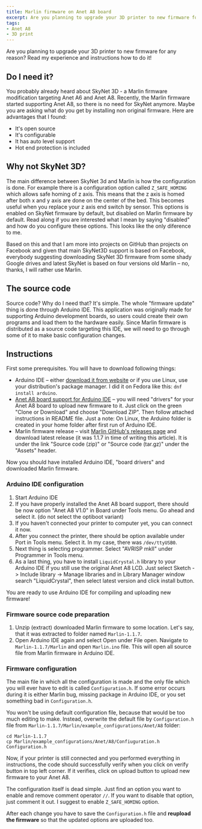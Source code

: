 ```yaml
---
title: Marlin firmware on Anet A8 board
excerpt: Are you planning to upgrade your 3D printer to new firmware for any reason? Read my experience and instructions how to do it!
tags:
- Anet A8
- 3D print
---
```


Are you planning to upgrade your 3D printer to new firmware for any reason? Read my experience and instructions how to do it!

## Do I need it?

You probably already heard about SkyNet 3D - a Marlin firmware modification targeting Anet A6 and Anet A8. Recently, the Marlin firmware started supporting Anet A8, so there is no need for SkyNet anymore. Maybe you are asking what do you get by installing non original firmware. Here are advantages that I found:

* It's open source
* It's configurable
* It has auto level support
* Hot end protection is included

## Why not SkyNet 3D?

The main difference between SkyNet 3d and Marlin is how the configuration is done. For example there is a configuration option called `Z_SAFE_HOMING` which allows safe homing of z axis. This means that the z axis is homed after both x and y axis are done on the center of the bed. This becomes useful when you replace your z axis end switch by sensor. This options is enabled on SkyNet firmware by default, but disabled on Marlin firmware by default. Read along if you are interested what I mean by saying "disabled" and how do you configure these options. This looks like the only diference to me.

Based on this and that I am more into projects on GitHub than projects on Facebook and given that main SkyNet3D support is based on Facebook, everybody suggesting downloading SkyNet 3D firmware from some shady Google drives and latest SkyNet is based on four versions old Marlin – no, thanks, I will rather use Marlin.

## The source code

Source code? Why do I need that? It's simple. The whole "firmware update" thing is done through Arduino IDE. This application was originally made for supporting Arduino development boards, so users could create their own programs and load them to the hardware easily. Since Marlin firmware is distributed as a source code targeting this IDE, we will need to go through some of it to make basic configuration changes.

## Instructions

First some prerequisites. You will have to download following things:

* Arduino IDE – either [download it from website](https://www.arduino.cc/en/main/software#download) or if you use Linux, use your distribution's package manager. I did it on Fedora like this: `dnf install arduino`.
* [Anet A8 board support for Arduino IDE](https://github.com/SkyNet3D/anet-board) – you will need "drivers" for your Anet A8 board to upload new firmware to it. Just click on the green "Clone or Download" and choose "Download ZIP". Then follow attached instructions in README file. Just a note: On Linux, the Arduino folder is created in your home folder after first run of Arduino IDE.
* Marlin firmware release – visit [Marlin GitHub's releases page](https://github.com/MarlinFirmware/Marlin/releases) and download latest release (it was 1.1.7 in time of writing this article). It is under the link "Source code (zip)" or "Source code (tar.gz)" under the "Assets" header.

Now you should have installed Arduino IDE, "board drivers" and downloaded Marlin firmware.

### Arduino IDE configuration

1. Start Arduino IDE
1. If you have properly installed the Anet A8 board support, there should be now option "Anet A8 V1.0" in Board under Tools menu. Go ahead and select it. (do not select the optiboot variant)
1. If you haven't connected your printer to computer yet, you can connect it now.
1. After you connect the printer, there should be option available under Port in Tools menu. Select it. In my case, there was `/dev/ttyUSB0`.
1. Next thing is selecting programmer. Select "AVRISP mkII" under Programmer in Tools menu.
1. As a last thing, you have to install `LiquidCrystal.h` library to your Arduino IDE if you still use the original Anet A8 LCD. Just select Sketch -> Include library -> Manage libraries and in Library Manager window search "LiquidCrystal", then select latest version and click install button.

You are ready to use Arduino IDE for compiling and uploading new firmware!

### Firmware source code preparation

1. Unzip (extract) downloaded Marlin firmware to some location. Let's say, that it was extracted to folder named `Marlin-1.1.7`.
1. Open Arduino IDE again and select Open under File open. Navigate to `Marlin-1.1.7/Marlin` and open `Marlin.ino` file. This will open all source file from Marlin firmware in Arduino IDE.

### Firmware configuration

The main file in which all the configuration is made and the only file which you will ever have to edit is called `Configuration.h`. If some error occurs during it is either Marlin bug, missing package in Arduino IDE, or you set something bad in `Configuration.h`.

You won't be using default configuration file, because that would be too much editing to make. Instead, overwrite the default file by `Configuration.h` file from `Marlin-1.1.7/Marlin/example_configurations/Anet/A8` folder:

```
cd Marlin-1.1.7
cp Marlin/example_configurations/Anet/A8/Confiuguration.h Configuration.h
```

Now, if your printer is still connected and you performed everything in instructions, the code should successfully verify when you click on verify button in top left corner. If it verifies, click on upload button to upload new firmware to your Anet A8.

The configuration itself is dead simple. Just find an option you want to enable and remove comment operator `//`. If you want to disable that option, just comment it out. I suggest to enable `Z_SAFE_HOMING` option.

After each change you have to save the `Configuration.h` file and **reupload the firmware** so that the updated options are uploaded too.
